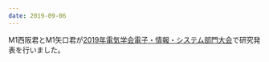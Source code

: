 ```yaml
---
date: 2019-09-06
---
```

M1西阪君とM1矢口君が[2019年電気学会電子・情報・システム部門大会](http://denki.iee.jp/eiss/conf2019/)で研究発表を行いました。 

